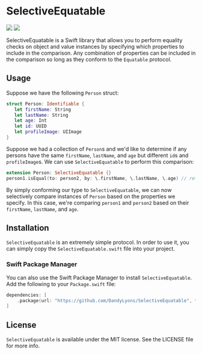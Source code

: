 # SelectiveEquatable
[![](https://img.shields.io/endpoint?url=https%3A%2F%2Fswiftpackageindex.com%2Fapi%2Fpackages%2FDandyLyons%2FSelectiveEquatable%2Fbadge%3Ftype%3Dswift-versions)](https://swiftpackageindex.com/DandyLyons/SelectiveEquatable)
[![](https://img.shields.io/endpoint?url=https%3A%2F%2Fswiftpackageindex.com%2Fapi%2Fpackages%2FDandyLyons%2FSelectiveEquatable%2Fbadge%3Ftype%3Dplatforms)](https://swiftpackageindex.com/DandyLyons/SelectiveEquatable)

SelectiveEquatable is a Swift library that allows you to perform equality checks on object and value instances by specifying which properties to include in the comparison. Any combination of properties can be included in the comparison so long as they conform to the `Equatable` protocol.

## Usage
Suppose we have the following `Person` struct:

```swift
struct Person: Identifiable {
   let firstName: String
   let lastName: String
   let age: Int
   let id: UUID
   let profileImage: UIImage
}
```

Suppose we had a collection of `Person`s and we'd like to determine if any persons have the same `firstName`, `lastName`, and `age` but different `id`s and `profileImage`s. We can use `SelectiveEquatable` to perform this comparison:

```swift
extension Person: SelectiveEquatable {}
person1.isEqual(to: person2, by: \.firstName, \.lastName, \.age) // returns true or false
```

By simply conforming our type to `SelectiveEquatable`, we can now selectively compare instances of `Person` based on the properties we specify. In this case, we're comparing `person1` and `person2` based on their `firstName`, `lastName`, and `age`.

## Installation
`SelectiveEquatable` is an extremely simple protocol. In order to use it, you can simply copy the `SelectiveEquatable.swift` file into your project.

### Swift Package Manager
You can also use the Swift Package Manager to install `SelectiveEquatable`. Add the following to your `Package.swift` file:

```swift
dependencies: [
    .package(url: "https://github.com/DandyLyons/SelectiveEquatable", from: "1.0.0")
]
```

## License
`SelectiveEquatable` is available under the MIT license. See the LICENSE file for more info.
